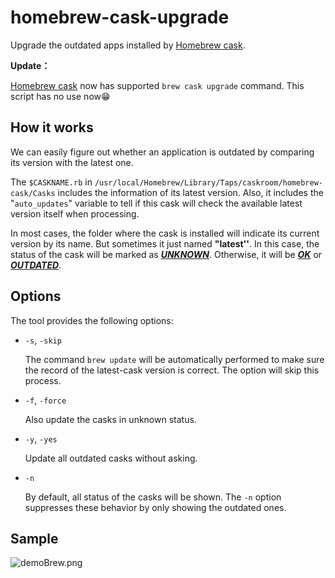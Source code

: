 # homebrew-cask-upgrade
Upgrade the outdated apps installed by [Homebrew cask](https://caskroom.github.io).

**Update：**

[Homebrew cask](https://caskroom.github.io) now has supported `brew cask upgrade` command. This script has no use now😁



## How it works

We can easily figure out whether an application is outdated by comparing its version with the latest one.

The `$CASKNAME.rb` in  `/usr/local/Homebrew/Library/Taps/caskroom/homebrew-cask/Casks` includes the information of its latest version. Also, it includes the "`auto_updates`" variable to tell if this cask will check the available latest version itself when processing.

In most cases, the folder where the cask is installed will indicate its current version by its name. But sometimes it just named **"latest''**. In this case, the status of the cask will be marked as <u>***UNKNOWN***</u>. Otherwise, it will be <u>***OK***</u> or <u>***OUTDATED***</u>. 



## Options

The tool provides the following options:

+ `-s`, `-skip`

  The command  `brew update` will be automatically performed to make sure the record of the latest-cask version is correct. The option will skip this process.


+ `-f`, `-force`

  Also update the casks in unknown status.

+ `-y`, `-yes`

  Update all outdated casks without asking.

+ `-n`

  By default, all status of the casks will be shown. The `-n` option suppresses these behavior by only showing the outdated ones.

  


## Sample


![demoBrew.png](https://i.loli.net/2019/03/11/5c8627a516f93.png)


